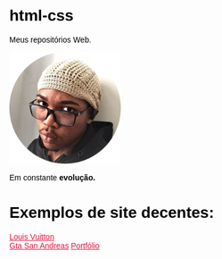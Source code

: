 # html-css
<style>
    body{
       
        color: black;
        font-family: Arial, Helvetica, sans-serif;
    }
    a{
        color: crimson;
    }
    img{
       width:200px;
       height:200px;
    }
</style>
 Meus repositórios Web.

 <img src="eu.png" alt="Thiago da Silva">

 Em constante <strong>evolução.</strong>

<h1>Exemplos de site decentes:</h1>

<a target="_blank" href="https://thigadasilva.github.io/html-css/desafios/tempo/">Louis Vuitton</a> <br>
<a target="_blank" href="https://thigadasilva.github.io/html-css/desafios/d010/">Gta San Andreas</a>
<a target="_blank" href="https://thigadasilva.github.io/html-css/desafios/diogo">Portfólio</a>
